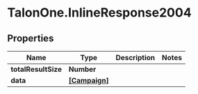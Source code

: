 # TalonOne.InlineResponse2004

## Properties

Name | Type | Description | Notes
------------ | ------------- | ------------- | -------------
**totalResultSize** | **Number** |  | 
**data** | [**[Campaign]**](Campaign.md) |  | 


